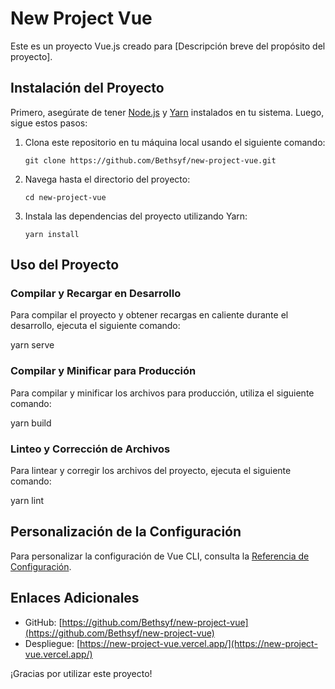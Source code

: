 # New Project Vue

Este es un proyecto Vue.js creado para [Descripción breve del propósito del proyecto].

## Instalación del Proyecto

Primero, asegúrate de tener [Node.js](https://nodejs.org/) y [Yarn](https://yarnpkg.com/) instalados en tu sistema. Luego, sigue estos pasos:

1. Clona este repositorio en tu máquina local usando el siguiente comando:

    ```
    git clone https://github.com/Bethsyf/new-project-vue.git
    ```

2. Navega hasta el directorio del proyecto:

    ```
    cd new-project-vue
    ```

3. Instala las dependencias del proyecto utilizando Yarn:

    ```
    yarn install
    ```

## Uso del Proyecto

### Compilar y Recargar en Desarrollo

Para compilar el proyecto y obtener recargas en caliente durante el desarrollo, ejecuta el siguiente comando:

yarn serve



### Compilar y Minificar para Producción

Para compilar y minificar los archivos para producción, utiliza el siguiente comando:

yarn build



### Linteo y Corrección de Archivos

Para lintear y corregir los archivos del proyecto, ejecuta el siguiente comando:

yarn lint



## Personalización de la Configuración

Para personalizar la configuración de Vue CLI, consulta la [Referencia de Configuración](https://cli.vuejs.org/config/).

## Enlaces Adicionales

- GitHub: [https://github.com/Bethsyf/new-project-vue](https://github.com/Bethsyf/new-project-vue)
- Despliegue: [https://new-project-vue.vercel.app/](https://new-project-vue.vercel.app/)

¡Gracias por utilizar este proyecto!


